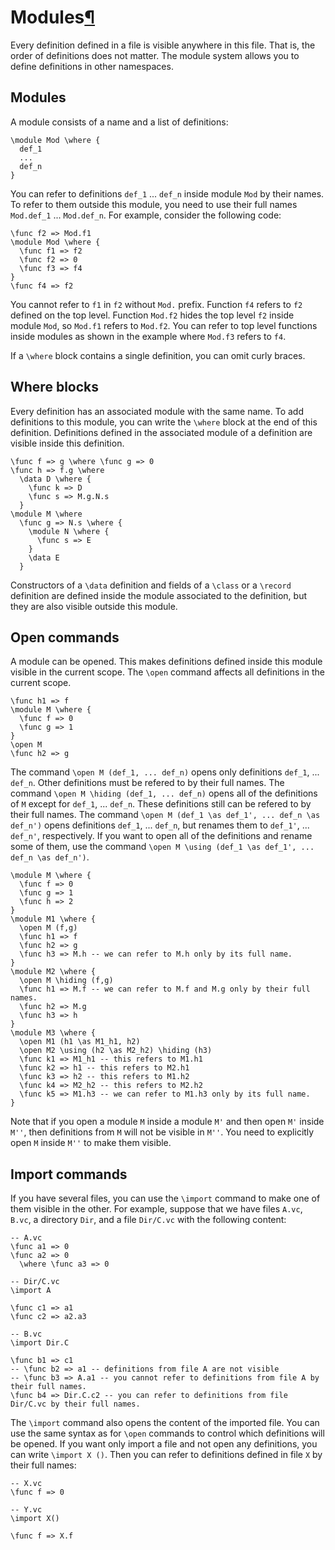 <h1 id="modules-sec">Modules<a class="headerlink" href="#modules-sec" title="Permanent link">&para;</a></h1>

Every definition defined in a file is visible anywhere in this file.
That is, the order of definitions does not matter.
The module system allows you to define definitions in other namespaces.

## Modules

A module consists of a name and a list of definitions:

```arend
\module Mod \where {
  def_1
  ...
  def_n
}
```

You can refer to definitions `def_1` ... `def_n` inside module `Mod` by their names.
To refer to them outside this module, you need to use their full names `Mod.def_1` ... `Mod.def_n`.
For example, consider the following code:

```arend
\func f2 => Mod.f1
\module Mod \where {
  \func f1 => f2
  \func f2 => 0
  \func f3 => f4
}
\func f4 => f2
```

You cannot refer to `f1` in `f2` without `Mod.` prefix.
Function `f4` refers to `f2` defined on the top level.
Function `Mod.f2` hides the top level `f2` inside module `Mod`, so `Mod.f1` refers to `Mod.f2`.
You can refer to top level functions inside modules as shown in the example where `Mod.f3` refers to `f4`.

If a `\where` block contains a single definition, you can omit curly braces.

## Where blocks

Every definition has an associated module with the same name.
To add definitions to this module, you can write the `\where` block at the end of this definition.
Definitions defined in the associated module of a definition are visible inside this definition.

```arend
\func f => g \where \func g => 0
\func h => f.g \where
  \data D \where {
    \func k => D
    \func s => M.g.N.s
  }
\module M \where
  \func g => N.s \where {
    \module N \where {
      \func s => E
    }
    \data E
  }
```

Constructors of a `\data` definition and fields of a `\class` or a `\record` definition are defined inside the module associated to the definition, but they are also visible outside this module.

## Open commands

A module can be opened.
This makes definitions defined inside this module visible in the current scope.
The `\open` command affects all definitions in the current scope.

```arend
\func h1 => f
\module M \where {
  \func f => 0
  \func g => 1
}
\open M
\func h2 => g
```

The command `\open M (def_1, ... def_n)` opens only definitions `def_1`, ... `def_n`.
Other definitions must be refered to by their full names.
The command `\open M \hiding (def_1, ... def_n)` opens all of the definitions of `M` except for `def_1`, ... `def_n`.
These definitions still can be refered to by their full names.
The command `\open M (def_1 \as def_1', ... def_n \as def_n')` opens definitions `def_1`, ... `def_n`, but renames them to `def_1'`, ... `def_n'`, respectively.
If you want to open all of the definitions and rename some of them, use the command `\open M \using (def_1 \as def_1', ... def_n \as def_n')`.

```arend
\module M \where {
  \func f => 0
  \func g => 1
  \func h => 2
}
\module M1 \where {
  \open M (f,g)
  \func h1 => f
  \func h2 => g
  \func h3 => M.h -- we can refer to M.h only by its full name.
}
\module M2 \where {
  \open M \hiding (f,g)
  \func h1 => M.f -- we can refer to M.f and M.g only by their full names.
  \func h2 => M.g
  \func h3 => h
}
\module M3 \where {
  \open M1 (h1 \as M1_h1, h2)
  \open M2 \using (h2 \as M2_h2) \hiding (h3)
  \func k1 => M1_h1 -- this refers to M1.h1
  \func k2 => h1 -- this refers to M2.h1
  \func k3 => h2 -- this refers to M1.h2
  \func k4 => M2_h2 -- this refers to M2.h2
  \func k5 => M1.h3 -- we can refer to M1.h3 only by its full name.
}
```

Note that if you open a module `M` inside a module `M'` and then open `M'` inside `M''`, then definitions from `M` will not be visible in `M''`.
You need to explicitly open `M` inside `M''` to make them visible.

## Import commands

If you have several files, you can use the `\import` command to make one of them visible in the other.
For example, suppose that we have files `A.vc`, `B.vc`, a directory `Dir`, and a file `Dir/C.vc` with the following content:

```arend
-- A.vc
\func a1 => 0
\func a2 => 0
  \where \func a3 => 0
```

```arend
-- Dir/C.vc
\import A

\func c1 => a1
\func c2 => a2.a3
```

```arend
-- B.vc
\import Dir.C

\func b1 => c1
-- \func b2 => a1 -- definitions from file A are not visible
-- \func b3 => A.a1 -- you cannot refer to definitions from file A by their full names.
\func b4 => Dir.C.c2 -- you can refer to definitions from file Dir/C.vc by their full names.
```

The `\import` command also opens the content of the imported file.
You can use the same syntax as for `\open` commands to control which definitions will be opened.
If you want only import a file and not open any definitions, you can write `\import X ()`.
Then you can refer to definitions defined in file `X` by their full names:

```arend
-- X.vc
\func f => 0
```

```arend
-- Y.vc
\import X()

\func f => X.f
```
